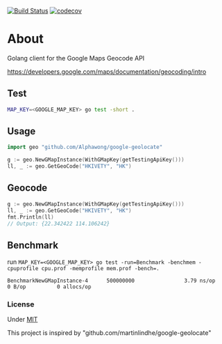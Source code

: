 [![Build Status](https://travis-ci.org/AlphaWong/google-geolocate.svg?branch=master)](https://travis-ci.org/AlphaWong/google-geolocate)
[![codecov](https://codecov.io/gh/AlphaWong/google-geolocate/branch/master/graph/badge.svg)](https://codecov.io/gh/AlphaWong/google-geolocate)

# About
Golang client for the Google Maps Geocode API

https://developers.google.com/maps/documentation/geocoding/intro

## Test
```sh
MAP_KEY=<GOOGLE_MAP_KEY> go test -short .
```

## Usage
```go
import geo "github.com/Alphawong/google-geolocate"

g := geo.NewGMapInstance(WithGMapKey(getTestingApiKey()))
ll, _ := geo.GetGeoCode("HKIVETY", "HK")
```

## Geocode
```go
g := geo.NewGMapInstance(WithGMapKey(getTestingApiKey()))
ll, _ := geo.GetGeoCode("HKIVETY", "HK")
fmt.Println(ll)
// Output: {22.342422 114.106242}
```

## Benchmark
run `MAP_KEY=<GOOGLE_MAP_KEY> go test -run=Benchmark -benchmem -cpuprofile cpu.prof -memprofile mem.prof -bench=.`
```
BenchmarkNewGMapInstance-4      500000000                3.79 ns/op            0 B/op          0 allocs/op
```

### License

Under [MIT](LICENSE)

This project is inspired by "github.com/martinlindhe/google-geolocate"
